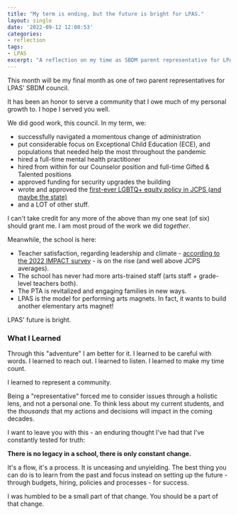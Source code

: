 ```yaml
---
title: "My term is ending, but the future is bright for LPAS."
layout: single
date: '2022-09-12 12:00:53'
categories:
- reflection
tags:
- LPAS
excerpt: "A reflection on my time as SBDM parent representative for LPAS (2020-2022)"
---
```


This month will be my final month as one of two parent representatives for LPAS' SBDM council. 

It has been an honor to serve a community that I owe much of my personal growth to. I hope I served you well.

We did good work, this council. In my term, we: 

* successfully navigated a momentous change of administration
* put considerable focus on Exceptional Child Education (ECE), and populations that needed help the most throughout the pandemic
* hired a full-time mental health practitioner
* hired from within for our Counselor position and full-time Gifted & Talented positions
* approved funding for security upgrades the building
* wrote and approved the [first-ever LGBTQ+ equity policy in JCPS (and maybe the state)](https://benwilson.org/sbdm/policy/LGBTQIA-equity-diversity-policy-update/)
* and a LOT of other stuff.

I can't take credit for any more of the above than my one seat (of six) should grant me. I am most proud of the work we did _together_. 

Meanwhile, the school is here:

* Teacher satisfaction, regarding leadership and climate - [according to the 2022 IMPACT survey](https://secure.panoramaed.com/impactky/understand/8121875/summary) - is on the rise (and well above JCPS averages). 
* The school has never had more arts-trained staff (arts staff + grade-level teachers both).
* The PTA is revitalized and engaging families in new ways. 
* LPAS is the model for performing arts magnets. In fact, it wants to build another elementary arts magnet! 

LPAS' future is bright.

### What I Learned

Through this "adventure" I am better for it. I learned to be careful with words. I learned to reach out. I learned to listen. I learned to make my time count. 

I learned to represent a community.

Being a "representative" forced me to consider issues through a holistic lens, and not a personal one. To think less about my current students, and the _thousands_ that my actions and decisions will impact in the coming decades.

I want to leave you with this - an enduring thought I've had that I've constantly tested for truth:

**There is no legacy in a school, there is only constant change.**

It's a flow, it's a process. It is unceasing and unyielding. The best thing you can do is to learn from the past and focus instead on setting up the future - through budgets, hiring, policies and processes - for success.

I was humbled to be a small part of that change. You should be a part of that change.
